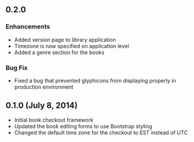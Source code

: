 ## 0.2.0

### Enhancements
- Added version page to library application
- Timezone is now specified on application level
- Added a genre section for the books

### Bug Fix
- Fixed a bug that prevented glyphicons from displaying properly in production environment


## 0.1.0 (July 8, 2014)

- Initial book checkout framework
- Updated the book editing forms to use Bootstrap styling
- Changed the default time zone for the checkout to EST instead of UTC
